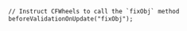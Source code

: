 ```coldfusion
// Instruct CFWheels to call the `fixObj` method
beforeValidationOnUpdate("fixObj");
```
